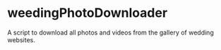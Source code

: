 # weedingPhotoDownloader
A script to download all photos and videos from the gallery of wedding websites.
